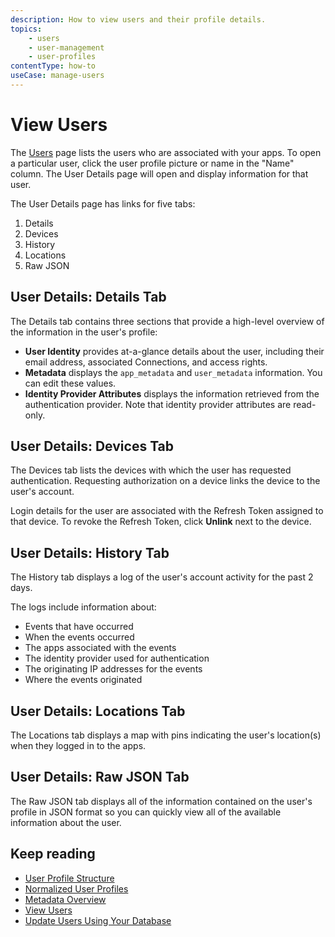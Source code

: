 ```yaml
---
description: How to view users and their profile details.
topics:
    - users
    - user-management
    - user-profiles
contentType: how-to
useCase: manage-users
---
```

# View Users

The [Users](${manage_url}/#/users) page lists the users who are associated with your apps. To open a particular user, click the user profile picture or name in the "Name" column. The User Details page will open and display information for that user.

The User Details page has links for five tabs:

1. Details
2. Devices
3. History
4. Locations
5. Raw JSON

## User Details: Details Tab

The Details tab contains three sections that provide a high-level overview of the information in the user's profile:

* **User Identity** provides at-a-glance details about the user, including their email address, associated Connections, and access rights.
* **Metadata** displays the `app_metadata` and `user_metadata` information. You can edit these values.
* **Identity Provider Attributes** displays the information retrieved from the authentication provider. Note that identity provider attributes are read-only.

## User Details: Devices Tab

The Devices tab lists the devices with which the user has requested authentication. Requesting authorization on a device links the device to the user's account.

Login details for the user are associated with the Refresh Token assigned to that device. To revoke the Refresh Token, click **Unlink** next to the device.

## User Details: History Tab

The History tab displays a log of the user's account activity for the past 2 days.

The logs include information about:

* Events that have occurred
* When the events occurred
* The apps associated with the events
* The identity provider used for authentication
* The originating IP addresses for the events
* Where the events originated

## User Details: Locations Tab

The Locations tab displays a map with pins indicating the user's location(s) when they logged in to the apps.

## User Details: Raw JSON Tab

The Raw JSON tab displays all of the information contained on the user's profile in JSON format so you can quickly view all of the available information about the user.

## Keep reading

* [User Profile Structure](/users/references/user-profile-structure)
* [Normalized User Profiles](/users/normalized)
* [Metadata Overview](/users/concepts/overview-user-metadata)
* [View Users](/users/guides/view-users)
* [Update Users Using Your Database](/users/guides/update-user-profiles-using-your-database)
